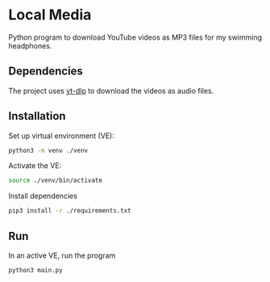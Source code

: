 # Local Media

Python program to download YouTube videos as MP3 files for my swimming headphones.

## Dependencies

The project uses [yt-dlp](https://github.com/yt-dlp/yt-dlp) to download the videos as audio files.

## Installation

Set up virtual environment (VE):

```bash
python3 -m venv ./venv
```

Activate the VE:

```bash
source ./venv/bin/activate
```

Install dependencies

```bash
pip3 install -r ./requirements.txt
```

## Run

In an active VE, run the program

```bash
python3 main.py
```
